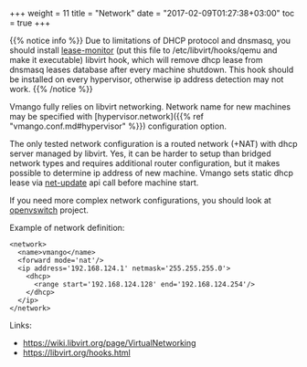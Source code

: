 +++
weight = 11
title = "Network"
date = "2017-02-09T01:27:38+03:00"
toc = true
+++

{{% notice info %}}
Due to limitations of DHCP protocol and dnsmasq, you should install [lease-monitor](https://raw.githubusercontent.com/subuk/vmango/master/qemu-hook-lease-monitor.py) (put this file to /etc/libvirt/hooks/qemu and make it executable) libvirt hook, which will remove dhcp lease from dnsmasq leases database after every machine shutdown. This hook should be installed on every hypervisor, otherwise ip address detection may not work.
{{% /notice %}}

Vmango fully relies on libvirt networking. Network name for new machines may be specified with [hypervisor.network]({{% ref "vmango.conf.md#hypervisor" %}}) configuration option.

The only tested network configuration is a routed network (+NAT) with dhcp server managed by libvirt. Yes, it can be harder to setup than bridged network types and requires additional router configuration, but it makes possible to determine ip address of new machine. Vmango sets static dhcp lease via [net-update](https://libvirt.org/html/libvirt-libvirt-network.html#virNetworkUpdate) api call before machine start.

If you need more complex network configurations, you should look at [openvswitch](http://openvswitch.org/) project.


Example of network definition:

    <network>
      <name>vmango</name>
      <forward mode='nat'/>
      <ip address='192.168.124.1' netmask='255.255.255.0'>
        <dhcp>
          <range start='192.168.124.128' end='192.168.124.254'/>
        </dhcp>
      </ip>
    </network>

Links:

* https://wiki.libvirt.org/page/VirtualNetworking
* https://libvirt.org/hooks.html
